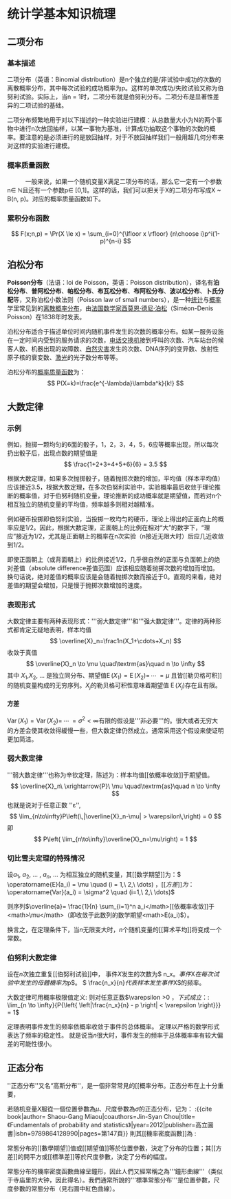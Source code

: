 # 统计学基本知识梳理

## 二项分布

### 基本描述

二项分布（英语：Binomial distribution）是n个独立的是/非试验中成功的次数的离散概率分布，其中每次试验的成功概率为p。这样的单次成功/失败试验又称为伯努利试验。实际上，当n = 1时，二项分布就是伯努利分布。二项分布是显著性差异的二项试验的基础。

二项分布频繁地用于对以下描述的一种实验进行建模：从总数量大小为N的两个事物中进行n次放回抽样，以某一事物为基准，计算成功抽取这个事物的次数的概率。要注意的是必须进行的是放回抽样，对于不放回抽样我们一般用超几何分布来对这样的实验进行建模。

### 概率质量函数

　　　一般来说，如果一个随机变量X满足二项分布的话，那么它一定有一个参数n∈ ℕ且还有一个参数p∈ [0,1]。这样的话，我们可以把关于X的二项分布写成X ~ B(n, p)。对应的概率质量函数如下。

### 累积分布函数

$$
F(x;n,p) = \Pr(X \le x) = \sum_{i=0}^{\lfloor x \rfloor} {n\choose i}p^i(1-p)^{n-i}
$$

## 泊松分布

**Poisson分布**（法语：loi de Poisson，英语：Poisson distribution），译名有**泊松分布**、**普阿松分布**、**帕松分布**、**布瓦松分布**、**布阿松分布**、**波以松分布**、**卜氏分配**等，又称泊松小数法则（Poisson law of small numbers），是一种[统计](https://zh.wikipedia.org/wiki/統計)与[概率](https://zh.wikipedia.org/wiki/概率)学里常见到的[离散概率分布](https://zh.wikipedia.org/wiki/機率分佈)，由[法国](https://zh.wikipedia.org/wiki/法國)[数学家](https://zh.wikipedia.org/wiki/數學家)[西莫恩·德尼·泊松](https://zh.wikipedia.org/wiki/西莫恩·丹尼·泊松)（Siméon-Denis Poisson）在1838年时发表。

泊松分布适合于描述单位时间内随机事件发生的次数的概率分布。如某一服务设施在一定时间内受到的服务请求的次数，[电话](https://zh.wikipedia.org/wiki/电话)[交换机](https://zh.wikipedia.org/wiki/交换机)接到呼叫的次数、汽车站台的候客人数、机器出现的故障数、[自然灾害](https://zh.wikipedia.org/wiki/自然灾害)发生的次数、DNA序列的变异数、放射性原子核的衰变数、[激光](https://zh.wikipedia.org/wiki/雷射)的光子数分布等等。

泊松分布的[概率质量函数](https://zh.wikipedia.org/wiki/概率质量函数)为：
$$
P(X=k)=\frac{e^{-\lambda}\lambda^k}{k!}
$$


## 大数定律

### 示例

例如，抛掷一颗均匀的6面的骰子，1，2，3，4，5，6应等概率出现，所以每次扔出骰子后，出现点数的期望值是
$$
\frac{1+2+3+4+5+6}{6} = 3.5
$$


根据大数定理，如果多次抛掷骰子，随着抛掷次数的增加，平均值（样本平均值）应该接近3.5，根据大数定理，在多次伯努利实验中，实验概率最后收敛于理论推断的概率值，对于伯努利随机变量，理论推断的成功概率就是期望值，而若对n个相互独立的随机变量的平均值，频率越多则相对越精准。

例如硬币投掷即伯努利实验，当投掷一枚均匀的硬币，理论上得出的正面向上的概率应是1/2。因此，根据大数定理，正面朝上的比例在相对“大”的数字下，“理应”接近为1/2，尤其是正面朝上的概率在n次实验（n接近无限大时）后应几近收敛到1/2。

即使正面朝上（或背面朝上）的比例接近1/2，几乎很自然的正面与负面朝上的绝对差值（absolute difference差值范围）应该相应随着抛掷次数的增加而增加。换句话说，绝对差值的概率应该是会随着抛掷次数而接近于0。直观的来看，绝对差值的期望会增加，只是慢于抛掷次数增加的速度。

### 表现形式

大数定律主要有两种表现形式：'''弱大数定律'''和'''强大数定律'''。定律的两种形式都肯定无疑地表明，样本均值
$$
\overline{X}_n=\frac1n(X_1+\cdots+X_n)
$$
收敛于真值
$$
\overline{X}_n \to \mu \quad\textrm{as}\quad n \to \infty
$$
其中 $X_1$,$X_2$, ... 是独立同分布、期望值$\operatorname{E}(X_1)=\operatorname{E}(X_2)=\,\cdots\,=\mu$ 且皆[[勒贝格可积]]的随机变量构成的无穷序列。$X_j$的勒贝格可积性意味着期望值 $\operatorname{E}(X_j)$存在且有限。

#### 方差

$\operatorname{Var}(X_1)=\operatorname{Var}(X_2)=\,\cdots\,= \sigma^2 <\infty$有限的假设是'''非必要'''的。很大或者无穷大的方差会使其收敛得緩慢一些，但大数定律仍然成立。通常采用这个假设来使证明更加简洁。

### 弱大数定律

'''弱大数定律'''也称为辛钦定理，陈述为：样本均值[[依概率收敛]]于期望值。
$$
\overline{X}_n\ \xrightarrow{P}\ \mu \quad\textrm{as}\quad n \to \infty
$$
也就是说对于任意正数 ''ε'',
$$
\lim_{n\to\infty}P\left(\,|\overline{X}_n-\mu| > \varepsilon\,\right) = 0
$$
即
$$
P\left( \lim_{n\to\infty}\overline{X}_n=\mu\right) = 1
$$

### 切比雪夫定理的特殊情况

设$a_1,\ a_2,\ \dots\ ,\ a_n,\ \dots$ 为相互独立的随机变量，其[[数学期望]]为：$ \operatorname{E}(a_i) = \mu \quad (i = 1,\ 2,\ \dots) $，[[方差]]为：$ \operatorname{Var}(a_i) = \sigma^2 \quad (i=1,\ 2,\ \dots)$

则序列$\overline{a}= \frac{1}{n} \sum_{i=1}^n a_i</math>[[依概率收敛]]于<math>\mu</math>（即收敛于此数列的数学期望<math>E(a_i)$）。

换言之，在定理条件下，当$n$无限变大时，$n$个随机变量的[[算术平均]]将变成一个常数。

### 伯努利大数定律

设在$n$次独立重复[[伯努利试验]]中，
事件$X$发生的次数为$ n_x$。
事件$X$在每次试验中发生的母體機率为$p$。
$ \frac{n_x}{n}$代表样本发生事件$X$的频率。

大数定律可用概率极限值定义:
则对任意正数$\varepsilon >0 $，下式成立：
:$ \lim_{n \to \infty}{P{\left\{ \left|\frac{n_x}{n} - p \right| < \varepsilon \right\}}} = 1$

定理表明事件发生的频率依概率收敛于事件的总体概率。
定理以严格的数学形式表达了频率的稳定性。
就是说当$n$很大时，事件发生的频率于总体概率率有较大偏差的可能性很小。



## 正态分布

''正态分布''又名“高斯分布''，是一個非常常見的[[概率分布。正态分布在上十分重要，

若随机变量$X$服從一個位置參數為$\mu$、尺度參數為$\sigma$的正态分布，记为：
:<math>X \sim N(\mu,\sigma^2),</math><ref name="ISBN9789864128990">{{cite book|author= Shaou-Gang Miaou|coauthors=Jin-Syan Chou|title=《Fundamentals of probability and statistics》|year=2012|publisher=高立圖書|isbn=9789864128990|pages=第147頁}}</ref>
則其[[機率密度函數]]為
:<math>f(x) = {1 \over \sigma\sqrt{2\pi} }\,e^{- {{(x-\mu )^2 \over 2\sigma^2}}}</math><ref name="ISBN9789864128990"/>

常態分布的[[數學期望]]值或[[期望值]]<math>\mu</math>等於位置參數，決定了分布的位置；其[[方差]]<math>\sigma^2</math>的開平方或[[標準差]]<math>\sigma</math>等於尺度參數，決定了分布的幅度。

常態分布的機率密度函數曲線呈鐘形，因此人們又經常稱之為'''鐘形曲線'''（类似于寺庙里的大钟，因此得名）。我們通常所說的'''標準常態分布'''是位置參數<math>\mu = 0</math>，尺度參數<math>\sigma^2 = 1</math>的常態分布<ref name="ISBN9789864128990"/>（見右圖中紅色曲線）。

### 
